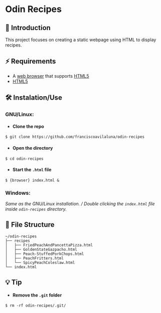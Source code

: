 # Odin Recipes

## 📖 Introduction
This project focuses on creating a static webpage using HTML to display recipes.

## ⚡️ Requirements
- A [web browser](https://en.wikipedia.org/wiki/Web_browser) that supports [HTML5](https://en.wikipedia.org/wiki/HTML5)
- [HTML5](https://en.wikipedia.org/wiki/HTML5)

## 🛠 Instalation/Use

### GNU/Linux:
* #### Clone the repo
`$ git clone https://github.com/franciscoavilaluna/odin-recipes`
* #### Open the directory
`$ cd odin-recipes`

* #### Start the `.html` file
`$ {browser} index.html &`

### Windows:
_Same as the GNU/Linux installation. / Double clicking the `index.html` file inside `odin-recipes` directory._

## 📂 File Structure

```
~/odin-recipes
├── recipes
│   ├── FriedPeachAndPancettaPizza.html
│   ├── GoldenStateGazpacho.html
│   ├── Peach-StuffedPorkChops.html
│   ├── PeachFritters.html
│   └── SpicyPeachColeslaw.html
└── index.html
```

## 💡 Tip
* #### Remove the `.git` folder
`$ rm -rf odin-recipes/.git/`
